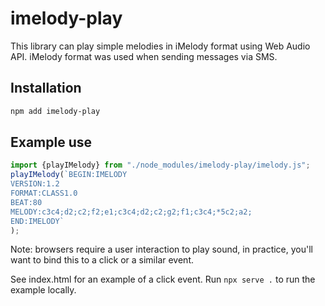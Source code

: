 # imelody-play

This library can play simple melodies in iMelody format using Web Audio API.
iMelody format was used when sending messages via SMS.

## Installation
```sh
npm add imelody-play
```
## Example use

```js
import {playIMelody} from "./node_modules/imelody-play/imelody.js";
playIMelody(`BEGIN:IMELODY
VERSION:1.2
FORMAT:CLASS1.0
BEAT:80
MELODY:c3c4;d2;c2;f2;e1;c3c4;d2;c2;g2;f1;c3c4;*5c2;a2;
END:IMELODY`
);
```
Note: browsers require a user interaction to play sound, in practice, you'll want to bind this to a click or a similar event.

See index.html for an example of a click event.
Run `npx serve .` to run the example locally.
